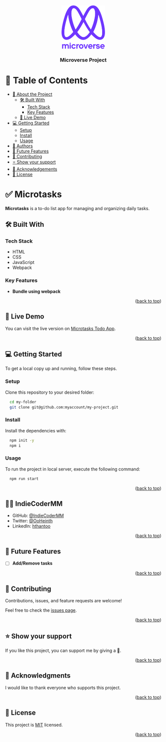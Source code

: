 <a name="readme-top"></a>

<div align="center">

  <img src="murple_logo.png" alt="logo" width="140"  height="auto" />
  <br/>

  <h3><b>Microverse Project</b></h3>

</div>

<!-- TABLE OF CONTENTS -->

# 📗 Table of Contents

- [📖 About the Project](#about-project)
  - [🛠 Built With](#built-with)
    - [Tech Stack](#tech-stack)
    - [Key Features](#key-features)
  - [🚀 Live Demo](#live-demo)
- [💻 Getting Started](#getting-started)
  - [Setup](#setup)
  - [Install](#install)
  - [Usage](#usage)
- [👥 Authors](#authors)
- [🔭 Future Features](#future-features)
- [🤝 Contributing](#contributing)
- [⭐️ Show your support](#support)
- [🙏 Acknowledgements](#acknowledgements)
- [📝 License](#license)

<!-- PROJECT DESCRIPTION -->

# ✅ Microtasks <a name="about-project"></a>

**Microtasks** is a to-do list app for managing and organizing daily tasks.

## 🛠 Built With <a name="built-with"></a>

### Tech Stack <a name="tech-stack"></a>

- HTML
- CSS
- JavaScript
- Webpack

<!-- Features -->

### Key Features <a name="key-features"></a>

- **Bundle using webpack**

<p align="right">(<a href="#readme-top">back to top</a>)</p>

<!-- LIVE DEMO -->

## 🚀 Live Demo <a name="live-demo"></a>

You can visit the live version on [Microtasks Todo App](https://github.io/IndieCoderMM/todo-app/index.html).

<p align="right">(<a href="#readme-top">back to top</a>)</p>

<!-- GETTING STARTED -->

## 💻 Getting Started <a name="getting-started"></a>

To get a local copy up and running, follow these steps.

### Setup

Clone this repository to your desired folder:

```sh
  cd my-folder
  git clone git@github.com:myaccount/my-project.git
```

### Install

Install the dependencies with:

```sh
  npm init -y
  npm i
```

### Usage

To run the project in local server, execute the following command:

```sh
  npm run start
```

<p align="right">(<a href="#readme-top">back to top</a>)</p>

<!-- AUTHORS -->

## 👨‍🚀 IndieCoderMM <a name="authors"></a>

- GitHub: [@IndieCoderMM](https://github.com/IndieCoderMM)
- Twitter: [@OoHeinth](https://twitter.com/OoHeinth)
- LinkedIn: [hthantoo](https://www.linkedin.com/in/hthantoo)

<p align="right">(<a href="#readme-top">back to top</a>)</p>

<!-- FUTURE FEATURES -->

## 🔭 Future Features <a name="future-features"></a>

- [ ] **Add/Remove tasks**

<p align="right">(<a href="#readme-top">back to top</a>)</p>

<!-- CONTRIBUTING -->

## 🤝 Contributing <a name="contributing"></a>

Contributions, issues, and feature requests are welcome!

Feel free to check the [issues page](../../issues/).

<p align="right">(<a href="#readme-top">back to top</a>)</p>

<!-- SUPPORT -->

## ⭐️ Show your support <a name="support"></a>

If you like this project, you can support me by giving a 🌟.

<p align="right">(<a href="#readme-top">back to top</a>)</p>

<!-- ACKNOWLEDGEMENTS -->

## 🙏 Acknowledgments <a name="acknowledgements"></a>

I would like to thank everyone who supports this project.

<p align="right">(<a href="#readme-top">back to top</a>)</p>

<!-- LICENSE -->

## 📝 License <a name="license"></a>

This project is [MIT](./MIT.md) licensed.

<p align="right">(<a href="#readme-top">back to top</a>)</p>
